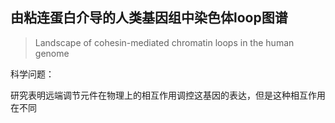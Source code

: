 ## 由粘连蛋白介导的人类基因组中染色体loop图谱

> Landscape of cohesin-mediated chromatin loops in the human genome  

科学问题： 

研究表明远端调节元件在物理上的相互作用调控这基因的表达，但是这种相互作用在不同